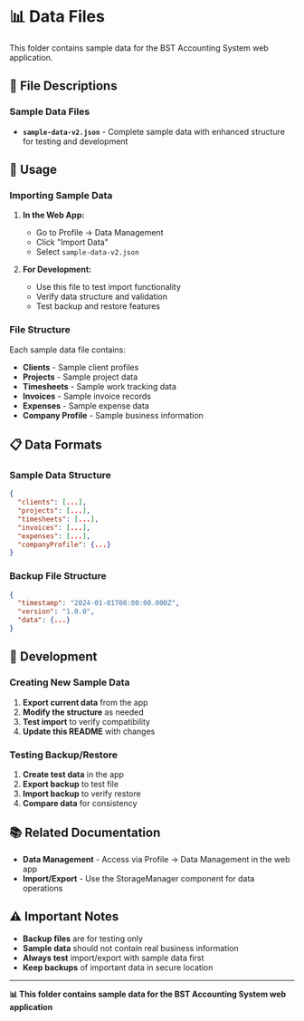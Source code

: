 # 📊 Data Files

This folder contains sample data for the BST Accounting System web application.

## 📁 **File Descriptions**

### **Sample Data Files**

- **`sample-data-v2.json`** - Complete sample data with enhanced structure for testing and development

## 🚀 **Usage**

### **Importing Sample Data**

1. **In the Web App:**
   - Go to Profile → Data Management
   - Click "Import Data"
   - Select `sample-data-v2.json`

2. **For Development:**
   - Use this file to test import functionality
   - Verify data structure and validation
   - Test backup and restore features

### **File Structure**

Each sample data file contains:

- **Clients** - Sample client profiles
- **Projects** - Sample project data
- **Timesheets** - Sample work tracking data
- **Invoices** - Sample invoice records
- **Expenses** - Sample expense data
- **Company Profile** - Sample business information

## 📋 **Data Formats**

### **Sample Data Structure**

```json
{
  "clients": [...],
  "projects": [...],
  "timesheets": [...],
  "invoices": [...],
  "expenses": [...],
  "companyProfile": {...}
}
```

### **Backup File Structure**

```json
{
  "timestamp": "2024-01-01T00:00:00.000Z",
  "version": "1.0.0",
  "data": {...}
}
```

## 🔧 **Development**

### **Creating New Sample Data**

1. **Export current data** from the app
2. **Modify the structure** as needed
3. **Test import** to verify compatibility
4. **Update this README** with changes

### **Testing Backup/Restore**

1. **Create test data** in the app
2. **Export backup** to test file
3. **Import backup** to verify restore
4. **Compare data** for consistency

## 📚 **Related Documentation**

- **Data Management** - Access via Profile → Data Management in the web app
- **Import/Export** - Use the StorageManager component for data operations

## ⚠️ **Important Notes**

- **Backup files** are for testing only
- **Sample data** should not contain real business information
- **Always test** import/export with sample data first
- **Keep backups** of important data in secure location

---

**📊 This folder contains sample data for the BST Accounting System web application**
